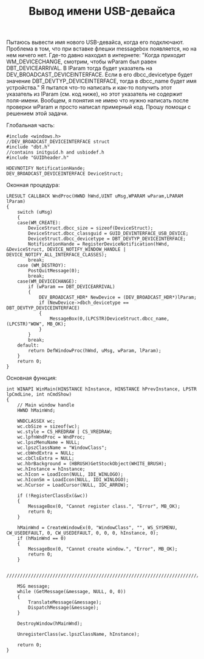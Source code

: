 ﻿---
title: "Вывод имени USB-девайса"
se.owner.user_id: 293818
se.owner.display_name: "Flone"
se.owner.link: "https://ru.stackoverflow.com/users/293818/flone"
se.link: "https://ru.stackoverflow.com/questions/886968/%d0%92%d1%8b%d0%b2%d0%be%d0%b4-%d0%b8%d0%bc%d0%b5%d0%bd%d0%b8-usb-%d0%b4%d0%b5%d0%b2%d0%b0%d0%b9%d1%81%d0%b0"
se.question_id: 886968
se.post_type: question
se.score: 3
---
<p>Пытаюсь вывести имя нового USB-девайса, когда его подключают. Проблема в том, что при вставке флешки messagebox появляется, но на нем ничего нет. Где-то давно находил в интернете: "Когда приходит WM_DEVICECHANGE, смотрим, чтобы wParam был равен DBT_DEVICEARRIVAL. В lParam тогда будет указатель на DEV_BROADCAST_DEVICEINTERFACE.
Если в его dbcc_devicetype будет значение DBT_DEVTYP_DEVICEINTERFACE, тогда в
dbcc_name будет имя устройства." Я пытался что-то написать и как-то получить этот указатель из lParam (см. код ниже), но этот указатель не содержит поля-имени. Вообщем, я понятия не имею что нужно написать после проверки wParam и просто написал примерный код. Прошу помощи с решением этой задачи.</p>

<p>Глобальная часть:</p>

<pre><code>#include &lt;windows.h&gt;
//DEV_BROADCAST_DEVICEINTERFACE struct
#include "dbt.h"
//contains initguid.h and usbiodef.h
#include "GUIDheader.h"

HDEVNOTIFY NotificationHande;
DEV_BROADCAST_DEVICEINTERFACE DeviceStruct;
</code></pre>

<p>Оконная процедура:</p>

<pre><code>LRESULT CALLBACK WndProc(HWND hWnd,UINT uMsg,WPARAM wParam,LPARAM lParam)
{
    switch (uMsg)
    {
    case(WM_CREATE):
        DeviceStruct.dbcc_size = sizeof(DeviceStruct);
        DeviceStruct.dbcc_classguid = GUID_DEVINTERFACE_USB_DEVICE;
        DeviceStruct.dbcc_devicetype = DBT_DEVTYP_DEVICEINTERFACE;
        NotificationHande = RegisterDeviceNotification(hWnd, &amp;DeviceStruct, DEVICE_NOTIFY_WINDOW_HANDLE | DEVICE_NOTIFY_ALL_INTERFACE_CLASSES);
        break;
    case (WM_DESTROY):
        PostQuitMessage(0);
        break;
    case(WM_DEVICECHANGE):
        if (wParam == DBT_DEVICEARRIVAL)
        {
            DEV_BROADCAST_HDR* NewDevice = (DEV_BROADCAST_HDR*)lParam;
            if (NewDevice-&gt;dbch_devicetype == DBT_DEVTYP_DEVICEINTERFACE)
            {
                MessageBox(0,(LPCSTR)DeviceStruct.dbcc_name, (LPCSTR)"WOW", MB_OK);
            }
        }
        break;
    default:
        return DefWindowProc(hWnd, uMsg, wParam, lParam);
    }
    return 0;
}
</code></pre>

<p>Основная функция:</p>

<pre><code>int WINAPI WinMain(HINSTANCE hInstance, HINSTANCE hPrevInstance, LPSTR lpCmdLine, int nCmdShow)
{
    // Main window handle
    HWND hMainWnd;

    WNDCLASSEX wc;                      
    wc.cbSize = sizeof(wc);
    wc.style = CS_HREDRAW | CS_VREDRAW;
    wc.lpfnWndProc = WndProc;
    wc.lpszMenuName = NULL;             
    wc.lpszClassName = "WindowClass";           
    wc.cbWndExtra = NULL;
    wc.cbClsExtra = NULL;
    wc.hbrBackground = (HBRUSH)GetStockObject(WHITE_BRUSH);
    wc.hInstance = hInstance;
    wc.hIcon = LoadIcon(NULL, IDI_WINLOGO);
    wc.hIconSm = LoadIcon(NULL, IDI_WINLOGO);
    wc.hCursor = LoadCursor(NULL, IDC_ARROW);

    if (!RegisterClassEx(&amp;wc))
    {
        MessageBox(0, "Cannot register class.", "Error", MB_OK);
        return 0;
    }

    hMainWnd = CreateWindowEx(0, "WindowClass", "", WS_SYSMENU, CW_USEDEFAULT, 0, CW_USEDEFAULT, 0, 0, 0, hInstance, 0);
    if (hMainWnd == 0)
    {
        MessageBox(0, "Cannot create window.", "Error", MB_OK);
        return 0;
    }

    ///////////////////////////////////////////////////////////////////////////////////////////////////////////////////////////

    MSG message;
    while (GetMessage(&amp;message, NULL, 0, 0))
    {
        TranslateMessage(&amp;message);
        DispatchMessage(&amp;message);
    }

    DestroyWindow(hMainWnd);

    UnregisterClass(wc.lpszClassName, hInstance);

    return 0;
}
</code></pre>
